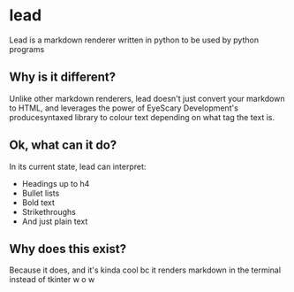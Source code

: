 # lead
Lead is a markdown renderer written in python to be used by python programs

## Why is it different?
Unlike other markdown renderers, lead doesn't just convert your markdown to HTML, and leverages the power of EyeScary Development's producesyntaxed library to colour text depending on what tag the text is.

## Ok, what can it do?
In its current state, lead can interpret:
* Headings up to h4 
* Bullet lists
* Bold text
* Strikethroughs
* And just plain text

## Why does this exist?
Because it does, and it's kinda cool bc it renders markdown in the terminal instead of tkinter w o w
